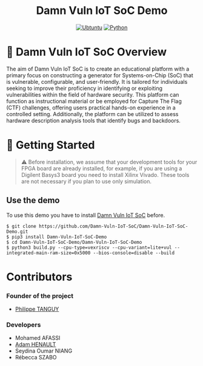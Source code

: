<div align="center">

# Damn Vuln IoT SoC Demo

[![Ubtuntu](https://img.shields.io/badge/platform-Ubuntu%2020.04-0078d7.svg?style=for-the-badge&logo=appveyor)](https://www.ubuntu-fr.org) 
[![Python](https://img.shields.io/badge/language-Python3-%23f34b7d.svg?style=for-the-badge&logo=appveyor)](https://www.python.org)

</div>

# :book: Damn Vuln IoT SoC Overview

The aim of Damn Vuln IoT SoC is to create an educational platform with a primary focus on constructing a generator for Systems-on-Chip (SoC) that is vulnerable, configurable, and user-friendly. It is tailored for individuals seeking to improve their proficiency in identifying or exploiting vulnerabilities within the field of hardware security. This platform can function as instructional material or be employed for Capture The Flag (CTF) challenges, offering users practical hands-on experience in a controlled setting. Additionally, the platform can be utilized to assess hardware description analysis tools that identify bugs and backdoors.

# :rocket: Getting Started

> ⚠️ Before installation, we assume that your development tools for your FPGA board are already installed, for example, if you are using a Digilent Basys3 board you need to install Xilinx Vivado. 
> These tools are not necessary if you plan to use only simulation.

## Use the demo

To use this demo you have to install [Damn Vuln IoT SoC](https://github.com/Damn-Vuln-IoT-SoC/Damn-Vuln-IoT-SoC) before.

```console
$ git clone https://github.com/Damn-Vuln-IoT-SoC/Damn-Vuln-IoT-SoC-Demo.git
$ pip3 install Damn-Vuln-IoT-SoC-Demo
$ cd Damn-Vuln-IoT-SoC-Demo/Damn-Vuln-IoT-SoC-Demo
$ python3 build.py --cpu-type=vexriscv --cpu-variant=lite+vul --integrated-main-ram-size=0x5000 --bios-console=disable --build
```

# Contributors

### Founder of the project

- [Philippe TANGUY](https://labsticc.fr/en/directory/tanguy-philippe)

### Developers

- Mohamed AFASSI
- [Adam HENAULT](https://github.com/adamhlt)
- Seydina Oumar NIANG
- Rébecca SZABO
